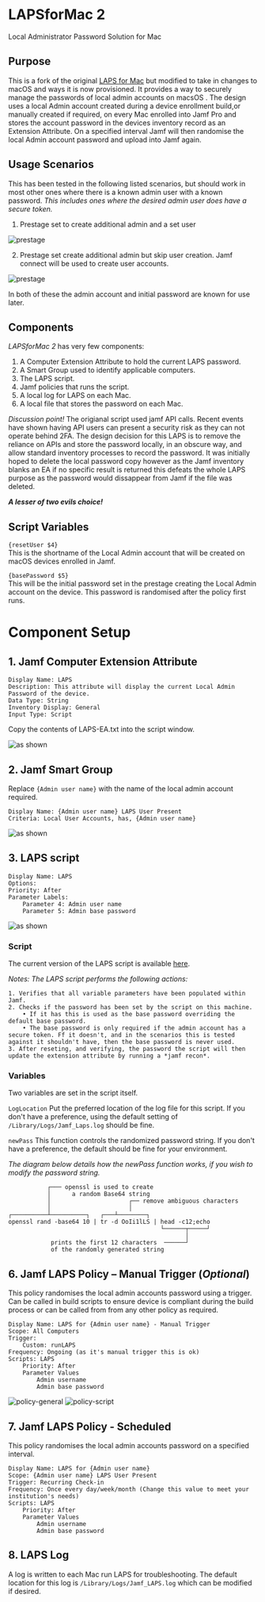 # LAPSforMac 2
Local Administrator Password Solution for Mac

## Purpose  

This is a fork of the original [LAPS for Mac](https://github.com/NU-ITS/LAPSforMac) but modified to take in changes to macOS and ways it is now provisioned. 
It provides a way to securely manage the passwords of local admin accounts on macsOS .  The design uses a local Admin account created during a device enrollment build,or manually created if required, on every Mac enrolled into Jamf Pro and stores the account password in the devices inventory record as an Extension Attribute. On a specified interval Jamf will then randomise the local Admin account password and upload into Jamf again.

## Usage Scenarios
This has been tested in the following listed scenarios, but should work in most other ones where there is a known admin user with a known password. *This includes ones where the desired admin user does have a secure token.* 

1. Prestage set to create additional admin and a set user

![prestage](https://github.com/PhantomPhixer/LAPSforMac/blob/master/images/prestage-create-account.png)

2. Prestage set create additional admin but skip user creation. Jamf connect will be used to create user accounts.

![prestage](https://github.com/PhantomPhixer/LAPSforMac/blob/master/images/prestage-noaccount.png)

In both of these the admin account and initial password are known for use later.

## Components

*LAPSforMac 2* has very few components:

1. A Computer Extension Attribute to hold the current LAPS password.
2. A Smart Group used to identify applicable computers.
3. The LAPS script.
4. Jamf policies that runs the script.
5. A local log for LAPS on each Mac.
6. A local file that stores the password on each Mac.

*Discussion point!* The origianal script used jamf API calls. Recent events have shown having API users can present a security risk as they can not operate behind 2FA.
The design decision for this LAPS is to remove the reliance on APIs and store the password locally, in an obscure way, and allow standard inventory processes to record the password. 
It was initially hoped to delete the local password copy however as the Jamf inventory blanks an EA if no specific result is returned this defeats the whole LAPS purpose as the password would dissappear from Jamf if the file was deleted.

***A lesser of two evils choice!*** 


## Script Variables
   
```{resetUser $4}```  
This is the shortname of the Local Admin account that will be created on macOS devices enrolled in Jamf.  
   
```{basePassword $5}```  
This will be the initial password set in the prestage creating the Local Admin account on the device.  This password is randomised after the policy first runs.  

# Component Setup

## 1. Jamf Computer Extension Attribute

    Display Name: LAPS 
    Description: This attribute will display the current Local Admin Password of the device.  
    Data Type: String  
    Inventory Display: General  
    Input Type: Script 


Copy the contents of LAPS-EA.txt into the script window.

![as shown](https://github.com/PhantomPhixer/LAPSforMac/blob/master/images/EA-settings.png)

## 2. Jamf Smart Group
Replace ```{Admin user name}``` with the name of the local admin account required.

	Display Name: {Admin user name} LAPS User Present
	Criteria: Local User Accounts, has, {Admin user name}

![as shown](https://github.com/PhantomPhixer/LAPSforMac/blob/master/images/sg2.png)

## 3. LAPS script
	Display Name: LAPS
	Options:
	Priority: After
	Parameter Labels:
		Parameter 4: Admin user name
		Parameter 5: Admin base password

![as shown](https://github.com/PhantomPhixer/LAPSforMac/blob/master/images/script.png)
### Script
The current version of the LAPS script is available [here](https://github.com/PhantomPhixer/LAPSforMac/blob/master/LAPS.sh).

*Notes: The LAPS script performs the following actions:*  

```
1. Verifies that all variable parameters have been populated within Jamf.  
2. Checks if the password has been set by the script on this machine.
	• If it has this is used as the base password overriding the default base password.
	• The base password is only required if the admin account has a secure token. Ff it doesn't, and in the scenarios this is tested against it shouldn't have, then the base password is never used.
3. After reseting, and verifying, the password the script will then update the extension attribute by running a *jamf recon*.

```

### Variables
Two variables are set in the script itself.

```LogLocation``` Put the preferred location of the log file for this script. If you don't have a preference, using the default setting of ```/Library/Logs/Jamf_Laps.log``` should be fine.  

```newPass``` This function controls the randomized password string. If you don't have a preference, the default should be fine for your environment.

*The diagram below details how the newPass function works, if you wish to modify the password string.*

			   ┌─── openssl is used to create 
			   │	  a random Base64 string
			   │				      ┌── remove ambiguous characters
			   │			          │
	┌──────────┴──────────┐	  ┌───┴────────┐
	openssl rand -base64 10 | tr -d OoIi1lLS | head -c12;echo
											   └──────┬─────┘
											   		  │
	        	prints the first 12 characters	──────┘
	          	of the randomly generated string

		
				

## 6. Jamf LAPS Policy – Manual Trigger (*Optional*)
This policy randomises the local admin accounts password using a trigger.
Can be called in build scripts to ensure device is compliant during the build process or can be called from from any other policy as required.

	Display Name: LAPS for {Admin user name} - Manual Trigger
	Scope: All Computers
	Trigger: 
		Custom: runLAPS
	Frequency: Ongoing (as it's manual trigger this is ok)
	Scripts: LAPS
		Priority: After
		Parameter Values
			Admin username
			Admin base password

![policy-general](https://github.com/PhantomPhixer/LAPSforMac/blob/master/images/policy-manual.png)
![policy-script](https://github.com/PhantomPhixer/LAPSforMac/blob/master/images/policy-script.png)

## 7. Jamf LAPS Policy - Scheduled
This policy randomises the local admin accounts password on a specified interval.

	Display Name: LAPS for {Admin user name}
	Scope: {Admin user name} LAPS User Present
	Trigger: Recurring Check-in
	Frequency: Once every day/week/month (Change this value to meet your institution's needs)
	Scripts: LAPS
		Priority: After
		Parameter Values
			Admin username
			Admin base password


## 8. LAPS Log
A log is written to each Mac run LAPS for troubleshooting. The default location for this log is ```/Library/Logs/Jamf_LAPS.log``` which can be modified if desired.
